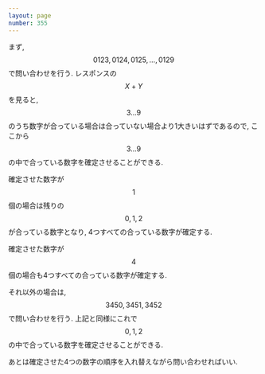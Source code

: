 ```yaml
---
layout: page
number: 355
---
```

まず, $$ 0123, 0124, 0125, \dots, 0129 $$ で問い合わせを行う. レスポンスの $$ X+Y $$ を見ると, $$ 3 \dots 9 $$ のうち数字が合っている場合は合っていない場合より1大きいはずであるので, ここから $$ 3 \dots 9 $$ の中で合っている数字を確定させることができる.

確定させた数字が $$ 1 $$ 個の場合は残りの $$ 0, 1, 2 $$ が合っている数字となり, 4つすべての合っている数字が確定する.

確定させた数字が $$ 4 $$ 個の場合も4つすべての合っている数字が確定する.

それ以外の場合は, $$ 3450, 3451, 3452 $$ で問い合わせを行う. 上記と同様にこれで $$ 0, 1, 2 $$ の中で合っている数字を確定させることができる.

あとは確定させた4つの数字の順序を入れ替えながら問い合わせればいい.
